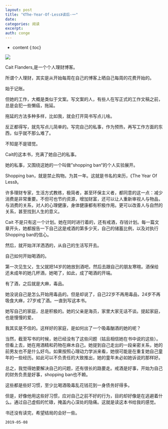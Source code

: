 ```yaml
---
layout: post
title: "《The-Year-Of-Less》读后-一"
date:
categories: 阅读
excerpt:
auth: conge
---
```

* content
{:toc}

![ ](/assets/images/阅读/118382-7f2db93fd41135d1.png)

Cait Flanders,是一个个人理财博客。

所谓个人理财，其实是从开始每周在自己的博客上晒自己每周的花费开始的。

始于记账。

但她的工作，大概是类似于文案。写文案的人，有些人在写正式的工作文稿之前，总是会犯一些懒癌，拖延。

拖延的方法多种多样，比如我，就会打开简书写点儿啥。

反正都得写，就先写点儿简单的。写完自己的私事，作为预热，再写工作方面的东西，似乎就不那么难了。

不知是不是错觉。

Cait的这本书，充满了她自己的私事。

她的私事，又围绕这她的一个叫做”shopping ban“的个人实验展开。

Shopping ban，就是禁止购物。为其一年。这就是书名的来历，《The Year Of Less》。

许多理财专家，生活方式教练，极简者，甚至环保主义者，都同意的这一点：减少消费是非常重要。不但可也节约资源，增加财富，还可以让人重新审视人与物品，与消费的关系，对人的心理健康，身体健康都有积极作用。更可以改善人与自然的关系，甚至找到人生的意义。

Cait 不是只有这一个计划。她在同时进行着的，还有戒酒，存钱计划。每一篇文章开头，她都报告一下自己这是戒酒的第多少天，自己的储蓄比例，以及对执行Shopping ban的信心。

然后，就开始洋洋洒洒的，从自己的生活写开去。

自己如何开始喝酒的。

第一次见生父，生父就把14岁的她放到酒吧，然后去跟自己的朋友寒暄。酒保给还未成年的她几杯酒，她喝了，如此，成了喝酒的开端。

有了酒，之后就是大麻，毒品。

她没说自己是怎么开始用毒品的。但是却说了，自己22岁不再用毒品，24岁不再吸食大麻，27岁戒了酒。一直到写这本书。

她写自己的家庭，总是积极的。她的父亲是海员，家里大家无话不谈。提起家庭，也是慢慢的爱。

我其实是不信的。这样好的家庭，是如何出了一个吸毒酗酒的她的呢？

当然，截至写书的时候，她已经没有了这些问题（姑且相信她在书中说的这些）。但看上去，她在用酒精和药物在麻木自己。她提到自己走出的一段亲密关系，她的前男友也不是什么好鸟。如果按照心理动力学派来看，她很可能是在重复她自己童年的一些经历。如此可以不负责任的大致推出，她的童年未必如她诉说的那样好。

总之，我觉得她要解决自己的问题，还有很长的路要走。戒酒是好事，开始为自己的财务负责是好事，shopping ban也不赖。

这些都是些好习惯，至少比喝酒吸毒乱花钱花到一身债务好得多。

但是，好像他用这些好习惯，应对自己之前不好的行为，目的却好像是在逃避着什么。通过自己虚假的忙碌，掩盖内心深处的隐痛。这就是读这本书给我的感觉。

书还没有读完，希望结局的会好一些。




```
2019-05-08
```
